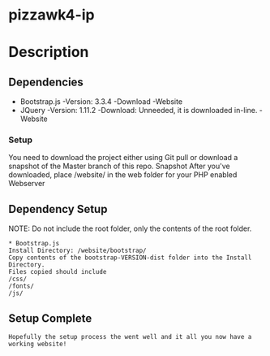 # pizzawk4-ip
# Description 
## Dependencies
 * Bootstrap.js
    -Version: 3.3.4
    -Download
    -Website
 * JQuery
    -Version: 1.11.2
    -Download: Unneeded, it is downloaded in-line.
    -Website
### Setup
You need to download the project either using Git pull or download a snapshot of the Master branch of this repo.
Snapshot
After you've downloaded, place /website/ in the web folder for your PHP enabled Webserver

## Dependency Setup
NOTE: Do not include the root folder, only the contents of the root folder.

    * Bootstrap.js
    Install Directory: /website/bootstrap/
    Copy contents of the bootstrap-VERSION-dist folder into the Install Directory.
    Files copied should include
    /css/
    /fonts/
    /js/

## Setup Complete
    Hopefully the setup process the went well and it all you now have a working website!

